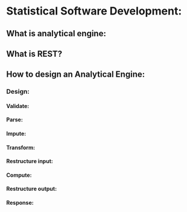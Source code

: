 # Statistical Software Development:

## What is analytical engine:

## What is REST?

## How to design an Analytical Engine:

### Design:

#### Validate:
#### Parse:
#### Impute:
#### Transform:
#### Restructure input:
#### Compute:
#### Restructure output:
#### Response:

<!--stackedit_data:
eyJoaXN0b3J5IjpbLTkwMTA5NjM2NCw2OTk1MTYzOThdfQ==
-->